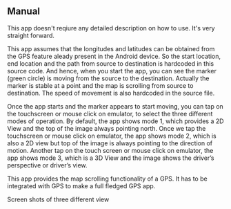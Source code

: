 ## Manual

This app doesn't reqiure any detailed description on how to use. It's very straight forward.

This app assumes that the longitudes and latitudes can be obtained from the GPS feature aleady present in the Android device. 
So the start location, end location and the path from source to destination is hardcoded in this source code. 
And hence, when you start the app, you can see the marker (green circle) is moving from the source to the destination. 
Actually the marker is stable at a point and the map is scrolling from source to destination. The speed of movement 
is also hardcoded in the source file.

Once the app starts and the marker appears to start moving, you can tap on the touchscreen or mouse click on emulator, 
to select the three different modes of operation. By default, the app shows mode 1, which provides a 2D View and the 
top of the image always pointing north. Once we tap the touchscreen or mouse click on emulator, the app shows mode 2, 
which is also a 2D view but top of the image is always pointing to the direction of motion. Another tap on the 
touch screen or mouse click on emulator, the app shows mode 3, which is a 3D View and the image shows the 
driver’s perspective or driver’s view.

This app provides the map scrolling functionality of a GPS. It has to be integrated with GPS to make a full fledged GPS app.

Screen shots of three different view
